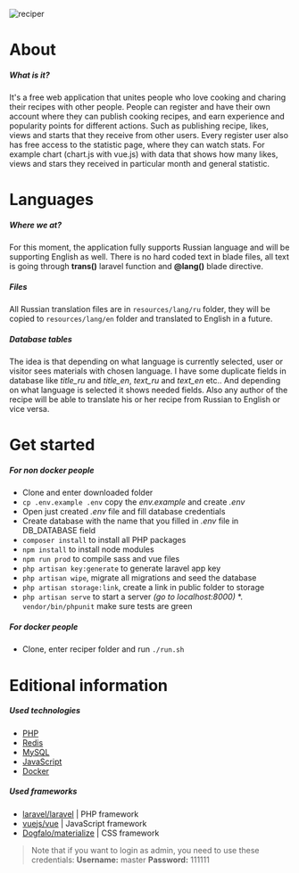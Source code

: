 ![reciper](https://github.com/SerhiiCho/reciper/blob/master/storage/app/public/other/wallpaper.jpg?raw=true)

# About

##### What is it?

It's a free web application that unites people who love cooking and charing their recipes with other people. People can register and have their own account where they can publish cooking recipes, and earn experience and popularity points for different actions. Such as publishing recipe, likes, views and starts that they receive from other users. Every register user also has free access to the statistic page, where they can watch stats. For example chart (chart.js with vue.js) with data that shows how many likes, views and stars they received in particular month and general statistic.

# Languages

##### Where we at?

For this moment, the application fully supports Russian language and will be supporting English as well. There is no hard coded text in blade files, all text is going through **trans()** laravel function and **@lang()** blade directive. 

##### Files

All Russian translation files are in `resources/lang/ru` folder, they will be copied to `resources/lang/en` folder and translated to English in a future.

##### Database tables

The idea is that depending on what language is currently selected, user or visitor sees materials with chosen language. I have some duplicate fields in database like *title_ru* and *title_en*, *text_ru* and *text_en* etc.. And depending on what language is selected it shows needed fields. Also any author of the recipe will be able to translate his or her recipe from Russian to English or vice versa.

# Get started

##### For non docker people

* Clone and enter downloaded folder
* `cp .env.example .env` copy the *env.example* and create *.env*
* Open just created *.env* file and fill database credentials
* Create database with the name that you filled in *.env* file in DB_DATABASE field
* `composer install` to install all PHP packages
* `npm install` to install node modules
* `npm run prod` to compile sass and vue files
* `php artisan key:generate` to generate laravel app key
* `php artisan wipe`, migrate all migrations and seed the database
* `php artisan storage:link`, create a link in public folder to storage
* `php artisan serve` to start a server *(go to localhost:8000)*
*. `vendor/bin/phpunit` make sure tests are green

##### For docker people

* Clone, enter reciper folder and run `./run.sh`

# Editional information

##### Used technologies

* [PHP](http://php.net/)
* [Redis](https://redis.io/)
* [MySQL](https://www.mysql.com/)
* [JavaScript](https://www.javascript.com/)
* [Docker](https://www.docker.com/)

##### Used frameworks

* [laravel/laravel](https://github.com/laravel/laravel) | PHP framework
* [vuejs/vue](https://github.com/vuejs/vue) | JavaScript framework
* [Dogfalo/materialize](https://materializecss.com) | CSS framework

> Note that if you want to login as admin, you need to use these credentials:
> **Username:** master
> **Password:** 111111